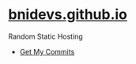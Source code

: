 # [bnidevs.github.io](https://bnidevs.github.io)
Random Static Hosting


- [Get My Commits](https://darknessunder.github.io/getCommitByBill/get-my-commits/)

